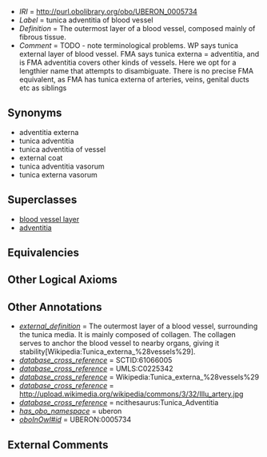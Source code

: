  * *IRI* = http://purl.obolibrary.org/obo/UBERON_0005734
 * *Label* = tunica adventitia of blood vessel
 * *Definition* = The outermost layer of a blood vessel, composed mainly of fibrous tissue.
 * *Comment* = TODO - note terminological problems. WP says tunica external layer of blood vessel. FMA says tunica externa = adventitia, and is FMA adventitia covers other kinds of vessels. Here we opt for a lengthier name that attempts to disambiguate. There is no precise FMA equivalent, as FMA has tunica externa of arteries, veins, genital ducts etc as siblings

## Synonyms

 * adventitia externa
 * tunica adventitia
 * tunica adventitia of vessel
 * external coat
 * tunica adventitia vasorum
 * tunica externa vasorum

## Superclasses

 * [blood vessel layer](../../UBERON/97/UBERON_0004797.md)
 * [adventitia](../../UBERON/42/UBERON_0005742.md)

## Equivalencies


## Other Logical Axioms


## Other Annotations

 * *[external_definition](../../UBPROP/01/UBPROP_0000001.md)* = The outermost layer of a blood vessel, surrounding the tunica media. It is mainly composed of collagen. The collagen serves to anchor the blood vessel to nearby organs, giving it stability[Wikipedia:Tunica_externa_%28vessels%29].
 * *[database_cross_reference](../../ef/oboInOwl#hasDbXref.md)* = SCTID:61066005
 * *[database_cross_reference](../../ef/oboInOwl#hasDbXref.md)* = UMLS:C0225342
 * *[database_cross_reference](../../ef/oboInOwl#hasDbXref.md)* = Wikipedia:Tunica_externa_%28vessels%29
 * *[database_cross_reference](../../ef/oboInOwl#hasDbXref.md)* = http://upload.wikimedia.org/wikipedia/commons/3/32/Illu_artery.jpg
 * *[database_cross_reference](../../ef/oboInOwl#hasDbXref.md)* = ncithesaurus:Tunica_Adventitia
 * *[has_obo_namespace](../../ce/oboInOwl#hasOBONamespace.md)* = uberon
 * *[oboInOwl#id](../../id/oboInOwl#id.md)* = UBERON:0005734

## External Comments

